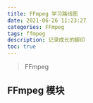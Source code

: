 ```yaml
---
title: FFmpeg 学习路线图
date: 2021-06-26 11:23:27
categories: FFmpeg
tags: ffmpeg
description: 记录成长的脚印
toc: true
---
```


>FFmpeg

<!--more-->
## FFmpeg 模块

